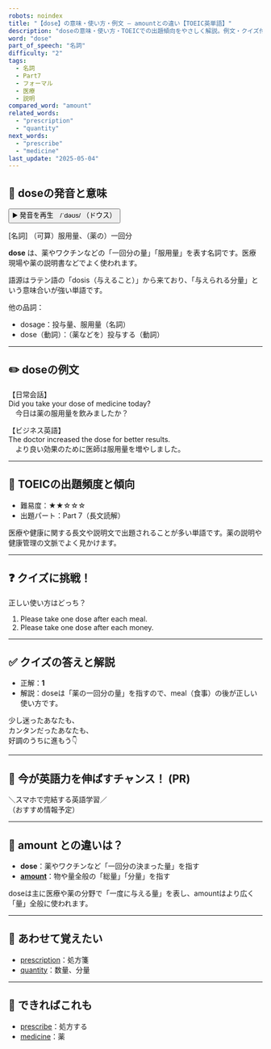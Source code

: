 ```yaml
---
robots: noindex
title: "【dose】の意味・使い方・例文 ― amountとの違い【TOEIC英単語】"
description: "doseの意味・使い方・TOEICでの出題傾向をやさしく解説。例文・クイズ付きでamountとの違いもわかりやすく学べます。"
word: "dose"
part_of_speech: "名詞"
difficulty: "2"
tags:
  - 名詞
  - Part7
  - フォーマル
  - 医療
  - 説明
compared_word: "amount"
related_words:
  - "prescription"
  - "quantity"
next_words:
  - "prescribe"
  - "medicine"
last_update: "2025-05-04"
---
```


## 🔰 doseの発音と意味

<button class="play-audio" onclick="playTTS('dose')">
  <span class="play-audio-main">
    ▶️ 発音を再生　/ˈdəʊs/
  </span>
  <span class="play-audio-sub">
    （ドウス）
  </span>
</button>

[名詞] （可算）服用量、（薬の）一回分

**dose** は、薬やワクチンなどの「一回分の量」「服用量」を表す名詞です。医療現場や薬の説明書などでよく使われます。

語源はラテン語の「dosis（与えること）」から来ており、「与えられる分量」という意味合いが強い単語です。

他の品詞：  
- dosage：投与量、服用量（名詞）
- dose（動詞）：（薬などを）投与する（動詞）

---

## ✏️ doseの例文

【日常会話】  
Did you take your dose of medicine today?  
　今日は薬の服用量を飲みましたか？

【ビジネス英語】  
The doctor increased the dose for better results.  
　より良い効果のために医師は服用量を増やしました。

---

## 🎯 TOEICの出題頻度と傾向

- 難易度：★★☆☆☆
- 出題パート：Part 7（長文読解）

医療や健康に関する長文や説明文で出題されることが多い単語です。薬の説明や健康管理の文脈でよく見かけます。

---

## ❓ クイズに挑戦！

正しい使い方はどっち？

1. Please take one dose after each meal.  
2. Please take one dose after each money.

---

## ✅ クイズの答えと解説

- 正解：**1**
- 解説：doseは「薬の一回分の量」を指すので、meal（食事）の後が正しい使い方です。

少し迷ったあなたも、  
カンタンだったあなたも、  
好調のうちに進もう👇️

---

## 🚀 今が英語力を伸ばすチャンス！ (PR)

<div class="info-center">
＼スマホで完結する英語学習／<br>  
（おすすめ情報予定）
</div>

---

## 🤔  amount との違いは？

- **dose**：薬やワクチンなど「一回分の決まった量」を指す
- **[amount](/amount)**：物や量全般の「総量」「分量」を指す

doseは主に医療や薬の分野で「一度に与える量」を表し、amountはより広く「量」全般に使われます。

---

## 🧩 あわせて覚えたい

- [prescription](/prescription)：処方箋
- [quantity](/quantity)：数量、分量

---

## 📖 できればこれも

- [prescribe](/prescribe)：処方する
- [medicine](/medicine)：薬

<!-- cvid: aid30_bid47 -->
